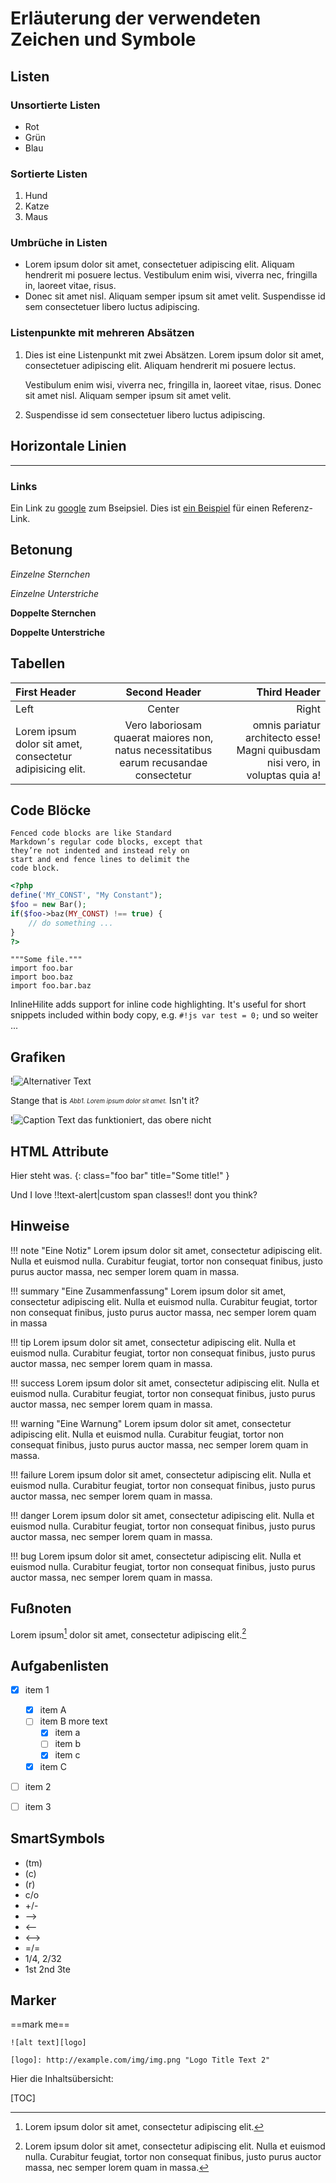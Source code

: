 # Erläuterung der verwendeten Zeichen und Symbole

## Listen

### Unsortierte Listen
-   Rot
-   Grün
-   Blau

### Sortierte Listen
1.  Hund
2.  Katze
3.  Maus

### Umbrüche in Listen
*   Lorem ipsum dolor sit amet, consectetuer adipiscing elit.
    Aliquam hendrerit mi posuere lectus. Vestibulum enim wisi,
    viverra nec, fringilla in, laoreet vitae, risus.
*   Donec sit amet nisl. Aliquam semper ipsum sit amet velit.
    Suspendisse id sem consectetuer libero luctus adipiscing.

### Listenpunkte mit mehreren Absätzen
1.  Dies ist eine Listenpunkt mit zwei Absätzen. Lorem ipsum dolor
    sit amet, consectetuer adipiscing elit. Aliquam hendrerit
    mi posuere lectus.

    Vestibulum enim wisi, viverra nec, fringilla in, laoreet
    vitae, risus. Donec sit amet nisl. Aliquam semper ipsum
    sit amet velit.

2.  Suspendisse id sem consectetuer libero luctus adipiscing.

## Horizontale Linien
***

### Links

Ein Link zu [google](https://google.de) zum Bseipsiel.
Dies ist [ein Beispiel][1] für einen Referenz-Link.

## Betonung

*Einzelne Sternchen*

_Einzelne Unterstriche_

**Doppelte Sternchen**

__Doppelte Unterstriche__


## Tabellen

First Header | Second Header | Third Header
:----------- |:-------------:| -----------:
Left         | Center        | Right
Lorem ipsum dolor sit amet, consectetur adipisicing elit.         | Vero laboriosam quaerat maiores non, natus necessitatibus earum recusandae consectetur        | omnis pariatur architecto esse! Magni quibusdam nisi vero, in voluptas quia a!


## Code Blöcke

``` linenums="1"
Fenced code blocks are like Standard
Markdown’s regular code blocks, except that
they’re not indented and instead rely on
start and end fence lines to delimit the
code block.
```

``` php
<?php
define('MY_CONST', "My Constant");
$foo = new Bar();
if($foo->baz(MY_CONST) !== true) {
    // do something ...
}
?>
```

``` hl_lines="1 3" linenums="2"
"""Some file."""
import foo.bar
import boo.baz
import foo.bar.baz
```

InlineHilite adds support for inline code highlighting. It's useful for short snippets included within body copy, e.g. `#!js var test = 0;` und so weiter ...

## Grafiken

!![Alternativer Text][g1]

Stange that is
<sub><sup>*Abb1. Lorem ipsum dolor sit amet.*</sup></sub>
Isn't it?

!![Caption Text das funktioniert, das obere nicht](img/image002.png)


## HTML Attribute

Hier steht was.
{: class="foo bar" title="Some title!" }

Und I love !!text-alert|custom span classes!! dont you think?

## Hinweise

!!! note "Eine Notiz"
    Lorem ipsum dolor sit amet, consectetur adipiscing elit. Nulla et euismod
    nulla. Curabitur feugiat, tortor non consequat finibus, justo purus auctor
    massa, nec semper lorem quam in massa.

!!! summary "Eine Zusammenfassung"
    Lorem ipsum dolor sit amet, consectetur adipiscing elit. Nulla et euismod
    nulla. Curabitur feugiat, tortor non consequat finibus, justo purus auctor
    massa, nec semper lorem quam in massa

!!! tip
    Lorem ipsum dolor sit amet, consectetur adipiscing elit. Nulla et euismod
    nulla. Curabitur feugiat, tortor non consequat finibus, justo purus auctor
    massa, nec semper lorem quam in massa.

!!! success
    Lorem ipsum dolor sit amet, consectetur adipiscing elit. Nulla et euismod
    nulla. Curabitur feugiat, tortor non consequat finibus, justo purus auctor
    massa, nec semper lorem quam in massa.

!!! warning "Eine Warnung"
    Lorem ipsum dolor sit amet, consectetur adipiscing elit. Nulla et euismod
    nulla. Curabitur feugiat, tortor non consequat finibus, justo purus auctor
    massa, nec semper lorem quam in massa.

!!! failure
    Lorem ipsum dolor sit amet, consectetur adipiscing elit. Nulla et euismod
    nulla. Curabitur feugiat, tortor non consequat finibus, justo purus auctor
    massa, nec semper lorem quam in massa.

!!! danger
    Lorem ipsum dolor sit amet, consectetur adipiscing elit. Nulla et euismod
    nulla. Curabitur feugiat, tortor non consequat finibus, justo purus auctor
    massa, nec semper lorem quam in massa.

!!! bug
    Lorem ipsum dolor sit amet, consectetur adipiscing elit. Nulla et euismod
    nulla. Curabitur feugiat, tortor non consequat finibus, justo purus auctor
    massa, nec semper lorem quam in massa.

## Fußnoten

Lorem ipsum[^1] dolor sit amet, consectetur adipiscing elit.[^2]

## Aufgabenlisten

- [X] item 1
    * [X] item A
    * [ ] item B
        more text
        + [x] item a
        + [ ] item b
        + [x] item c
    * [X] item C
- [ ] item 2
- [ ] item 3


## SmartSymbols

- (tm)
- (c)
- (r)
- c/o
- +/-
- -->
- <--
- <-->
- =/=
- 1/4, 2/32
- 1st 2nd 3te


## Marker

==mark me==



```
![alt text][logo]

[logo]: http://example.com/img/img.png "Logo Title Text 2"
```


Hier die Inhaltsübersicht:

[TOC]





[^1]: Lorem ipsum dolor sit amet, consectetur adipiscing elit.
[^2]:
    Lorem ipsum dolor sit amet, consectetur adipiscing elit. Nulla et euismod
    nulla. Curabitur feugiat, tortor non consequat finibus, justo purus auctor
    massa, nec semper lorem quam in massa.


[1]: https://google.de  "google Deutschland"


[g1]: img/image002.png  "Optionales title-Attribut"

